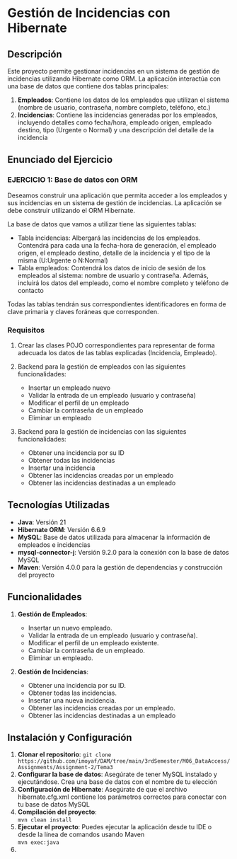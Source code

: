 # Gestión de Incidencias con Hibernate

## Descripción

Este proyecto permite gestionar incidencias en un sistema de gestión de incidencias utilizando Hibernate como ORM. La aplicación interactúa con una base de datos que contiene dos tablas principales:

1. **Empleados**: Contiene los datos de los empleados que utilizan el sistema (nombre de usuario, contraseña, nombre completo, teléfono, etc.)
2. **Incidencias**: Contiene las incidencias generadas por los empleados, incluyendo detalles como fecha/hora, empleado origen, empleado destino, tipo (Urgente o Normal) y una descripción del detalle de la incidencia

## Enunciado del Ejercicio

### EJERCICIO 1: Base de datos con ORM

Deseamos construir una aplicación que permita acceder a los empleados y sus incidencias en un sistema de gestión de incidencias. La aplicación se debe construir utilizando el ORM Hibernate.

La base de datos que vamos a utilizar tiene las siguientes tablas:

* Tabla incidencias: Albergará las incidencias de los empleados. Contendrá para cada una la fecha-hora de generación, el empleado origen, el empleado destino, detalle de la incidencia y el tipo de la misma (U:Urgente o N:Normal)
* Tabla empleados: Contendrá los datos de inicio de sesión de los empleados al sistema: nombre de usuario y contraseña. Además, incluirá los datos del empleado, como el nombre completo y teléfono de contacto

Todas las tablas tendrán sus correspondientes identificadores en forma de clave primaria y claves foráneas que corresponden.

### Requisitos

1. Crear las clases POJO correspondientes para representar de forma adecuada los datos de las tablas explicadas (Incidencia, Empleado).

2. Backend para la gestión de empleados con las siguientes funcionalidades:

   * Insertar un empleado nuevo
   * Validar la entrada de un empleado (usuario y contraseña)
   * Modificar el perfil de un empleado
   * Cambiar la contraseña de un empleado
   * Eliminar un empleado

3. Backend para la gestión de incidencias con las siguientes funcionalidades:

   * Obtener una incidencia por su ID
   * Obtener todas las incidencias
   * Insertar una incidencia
   * Obtener las incidencias creadas por un empleado
   * Obtener las incidencias destinadas a un empleado

## Tecnologías Utilizadas
- **Java**: Versión 21
- **Hibernate ORM**: Versión 6.6.9
- **MySQL**: Base de datos utilizada para almacenar la información de empleados e incidencias
- **mysql-connector-j**: Versión 9.2.0 para la conexión con la base de datos MySQL
- **Maven**: Versión 4.0.0 para la gestión de dependencias y construcción del proyecto

## Funcionalidades
1. **Gestión de Empleados**:
    - Insertar un nuevo empleado.
    - Validar la entrada de un empleado (usuario y contraseña).
    - Modificar el perfil de un empleado existente.
    - Cambiar la contraseña de un empleado.
    - Eliminar un empleado.

2. **Gestión de Incidencias**:
    - Obtener una incidencia por su ID.
    - Obtener todas las incidencias.
    - Insertar una nueva incidencia.
    - Obtener las incidencias creadas por un empleado.
    - Obtener las incidencias destinadas a un empleado

## Instalación y Configuración

1. **Clonar el repositorio**:
   `git clone https://github.com/imoyaf/DAM/tree/main/3rdSemester/M06_DataAccess/Assignments/Assignment-2/Tema3`
2. **Configurar la base de datos**: Asegúrate de tener MySQL instalado y ejecutándose. Crea una base de datos con el nombre de tu elección
3. **Configuración de Hibernate**: Asegúrate de que el archivo hibernate.cfg.xml contiene los parámetros correctos para conectar con tu base de datos MySQL
4. **Compilación del proyecto**:<br>
   `mvn clean install`
5. **Ejecutar el proyecto**: Puedes ejecutar la aplicación desde tu IDE o desde la línea de comandos usando Maven<br>
   `mvn exec:java`
6. 